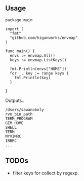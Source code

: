 ## Usage


```
package main

import (
  "fmt"
  "github.com/higanworks/envmap"
)

func main() {
  envs := envmap.All()
  keys := envmap.ListKeys()

  fmt.Println(envs["HOME"])
  for _, key := range keys {
    fmt.Println(key)
  }

}
```

Outputs..

```
/Users/sawanoboly
rvm_bin_path
TERM_PROGRAM
GEM_HOME
SHELL
TERM
MYVIMRC
IRBRC
...
```

## TODOs

- filter keys for collect by regexp.

